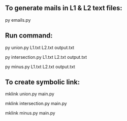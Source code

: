 To generate mails in L1 & L2 text files:
---------------------------------------

py emails.py

Run command:
------------
py union.py L1.txt L2.txt output.txt


py intersection.py L1.txt L2.txt output.txt


py minus.py L1.txt L2.txt output.txt


To create symbolic link:
------------------------

mklink union.py main.py

mklink intersection.py main.py

mklink minus.py main.py
